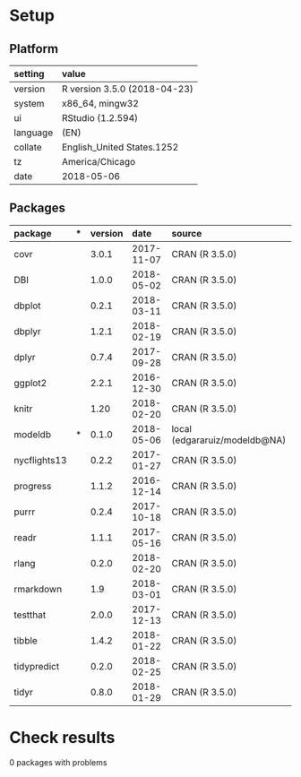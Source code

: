 # Setup

## Platform

|setting  |value                        |
|:--------|:----------------------------|
|version  |R version 3.5.0 (2018-04-23) |
|system   |x86_64, mingw32              |
|ui       |RStudio (1.2.594)            |
|language |(EN)                         |
|collate  |English_United States.1252   |
|tz       |America/Chicago              |
|date     |2018-05-06                   |

## Packages

|package      |*  |version |date       |source                        |
|:------------|:--|:-------|:----------|:-----------------------------|
|covr         |   |3.0.1   |2017-11-07 |CRAN (R 3.5.0)                |
|DBI          |   |1.0.0   |2018-05-02 |CRAN (R 3.5.0)                |
|dbplot       |   |0.2.1   |2018-03-11 |CRAN (R 3.5.0)                |
|dbplyr       |   |1.2.1   |2018-02-19 |CRAN (R 3.5.0)                |
|dplyr        |   |0.7.4   |2017-09-28 |CRAN (R 3.5.0)                |
|ggplot2      |   |2.2.1   |2016-12-30 |CRAN (R 3.5.0)                |
|knitr        |   |1.20    |2018-02-20 |CRAN (R 3.5.0)                |
|modeldb      |*  |0.1.0   |2018-05-06 |local (edgararuiz/modeldb@NA) |
|nycflights13 |   |0.2.2   |2017-01-27 |CRAN (R 3.5.0)                |
|progress     |   |1.1.2   |2016-12-14 |CRAN (R 3.5.0)                |
|purrr        |   |0.2.4   |2017-10-18 |CRAN (R 3.5.0)                |
|readr        |   |1.1.1   |2017-05-16 |CRAN (R 3.5.0)                |
|rlang        |   |0.2.0   |2018-02-20 |CRAN (R 3.5.0)                |
|rmarkdown    |   |1.9     |2018-03-01 |CRAN (R 3.5.0)                |
|testthat     |   |2.0.0   |2017-12-13 |CRAN (R 3.5.0)                |
|tibble       |   |1.4.2   |2018-01-22 |CRAN (R 3.5.0)                |
|tidypredict  |   |0.2.0   |2018-02-25 |CRAN (R 3.5.0)                |
|tidyr        |   |0.8.0   |2018-01-29 |CRAN (R 3.5.0)                |

# Check results

0 packages with problems




